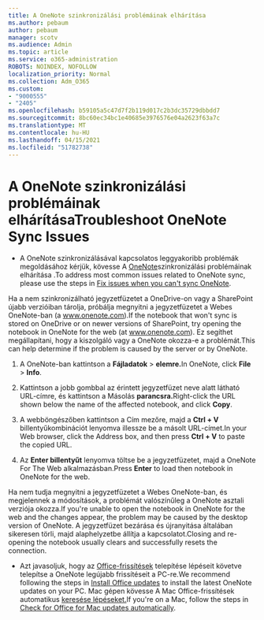 ```yaml
---
title: A OneNote szinkronizálási problémáinak elhárítása
ms.author: pebaum
author: pebaum
manager: scotv
ms.audience: Admin
ms.topic: article
ms.service: o365-administration
ROBOTS: NOINDEX, NOFOLLOW
localization_priority: Normal
ms.collection: Adm_O365
ms.custom:
- "9000555"
- "2405"
ms.openlocfilehash: b59105a5c47d7f2b119d017c2b3dc35729dbbdd7
ms.sourcegitcommit: 8bc60ec34bc1e40685e3976576e04a2623f63a7c
ms.translationtype: MT
ms.contentlocale: hu-HU
ms.lasthandoff: 04/15/2021
ms.locfileid: "51782738"
---
```

# <a name="troubleshoot-onenote-sync-issues"></a><span data-ttu-id="05cd6-102">A OneNote szinkronizálási problémáinak elhárítása</span><span class="sxs-lookup"><span data-stu-id="05cd6-102">Troubleshoot OneNote Sync Issues</span></span>

* <span data-ttu-id="05cd6-103">A OneNote szinkronizálásával kapcsolatos leggyakoribb problémák megoldásához kérjük, kövesse A [OneNote](https://support.office.com/article/Fix-issues-when-you-can-t-sync-OneNote-299495ef-66d1-448f-90c1-b785a6968d45)szinkronizálási problémáinak elhárítása .</span><span class="sxs-lookup"><span data-stu-id="05cd6-103">To address most common issues related to OneNote sync, please use the steps in [Fix issues when you can't sync OneNote](https://support.office.com/article/Fix-issues-when-you-can-t-sync-OneNote-299495ef-66d1-448f-90c1-b785a6968d45).</span></span>

<span data-ttu-id="05cd6-104">Ha a nem szinkronizálható jegyzetfüzetet a OneDrive-on vagy a SharePoint újabb verzióiban tárolja, próbálja megnyitni a jegyzetfüzetet a Webes OneNote-ban (a www.onenote.com).</span><span class="sxs-lookup"><span data-stu-id="05cd6-104">If the notebook that won't sync is stored on OneDrive or on newer versions of SharePoint, try opening the notebook in OneNote for the web (at www.onenote.com).</span></span> <span data-ttu-id="05cd6-105">Ez segíthet megállapítani, hogy a kiszolgáló vagy a OneNote okozza-e a problémát.</span><span class="sxs-lookup"><span data-stu-id="05cd6-105">This can help determine if the problem is caused by the server or by OneNote.</span></span>

1. <span data-ttu-id="05cd6-106">A OneNote-ban kattintson a **Fájladatok**  >  **elemre.**</span><span class="sxs-lookup"><span data-stu-id="05cd6-106">In OneNote, click **File** > **Info**.</span></span>

2. <span data-ttu-id="05cd6-107">Kattintson a jobb gombbal az érintett jegyzetfüzet neve alatt látható URL-címre, és kattintson a Másolás **parancsra.**</span><span class="sxs-lookup"><span data-stu-id="05cd6-107">Right-click the URL shown below the name of the affected notebook, and click **Copy**.</span></span>

3. <span data-ttu-id="05cd6-108">A webböngészőben kattintson a Cím mezőre, majd a **Ctrl + V** billentyűkombinációt lenyomva illessze be a másolt URL-címet.</span><span class="sxs-lookup"><span data-stu-id="05cd6-108">In your Web browser, click the Address box, and then press **Ctrl + V** to paste the copied URL.</span></span>

4. <span data-ttu-id="05cd6-109">Az **Enter billentyűt** lenyomva töltse be a jegyzetfüzetet, majd a OneNote For The Web alkalmazásban.</span><span class="sxs-lookup"><span data-stu-id="05cd6-109">Press **Enter** to load then notebook in OneNote for the web.</span></span>

<span data-ttu-id="05cd6-110">Ha nem tudja megnyitni a jegyzetfüzetet a Webes OneNote-ban, és megjelennek a módosítások, a problémát valószínűleg a OneNote asztali verziója okozza.</span><span class="sxs-lookup"><span data-stu-id="05cd6-110">If you're unable to open the notebook in OneNote for the web and the changes appear, the problem may be caused by the desktop version of OneNote.</span></span> <span data-ttu-id="05cd6-111">A jegyzetfüzet bezárása és újranyitása általában sikeresen törli, majd alaphelyzetbe állítja a kapcsolatot.</span><span class="sxs-lookup"><span data-stu-id="05cd6-111">Closing and re-opening the notebook usually clears and successfully resets the connection.</span></span>

* <span data-ttu-id="05cd6-112">Azt javasoljuk, hogy az [Office-frissítések](https://support.office.com/article/Install-Office-updates-2ab296f3-7f03-43a2-8e50-46de917611c5) telepítése lépéseit követve telepítse a OneNote legújabb frissítéseit a PC-re.</span><span class="sxs-lookup"><span data-stu-id="05cd6-112">We recommend following the steps in [Install Office updates](https://support.office.com/article/Install-Office-updates-2ab296f3-7f03-43a2-8e50-46de917611c5) to install the latest OneNote updates on your PC.</span></span> <span data-ttu-id="05cd6-113">Mac gépen kövesse A Mac Office-frissítések automatikus [keresése lépéseket.](https://support.office.com/article/update-office-for-mac-automatically-bfd1e497-c24d-4754-92ab-910a4074d7c1)</span><span class="sxs-lookup"><span data-stu-id="05cd6-113">If you're on a Mac, follow the steps in [Check for Office for Mac updates automatically](https://support.office.com/article/update-office-for-mac-automatically-bfd1e497-c24d-4754-92ab-910a4074d7c1).</span></span>